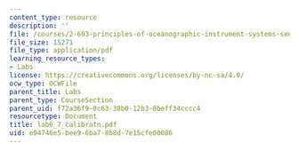 ```yaml
---
content_type: resource
description: ''
file: /courses/2-693-principles-of-oceanographic-instrument-systems-sensors-and-measurements-13-998-spring-2004/e94746e5bee96ba78b8d7e15cfe00086_lab6_7_calibratn.pdf
file_size: 15271
file_type: application/pdf
learning_resource_types:
- Labs
license: https://creativecommons.org/licenses/by-nc-sa/4.0/
ocw_type: OCWFile
parent_title: Labs
parent_type: CourseSection
parent_uid: f72a36f9-0c63-38b0-12b3-8beff34cccc4
resourcetype: Document
title: lab6_7_calibratn.pdf
uid: e94746e5-bee9-6ba7-8b8d-7e15cfe00086
---
```

